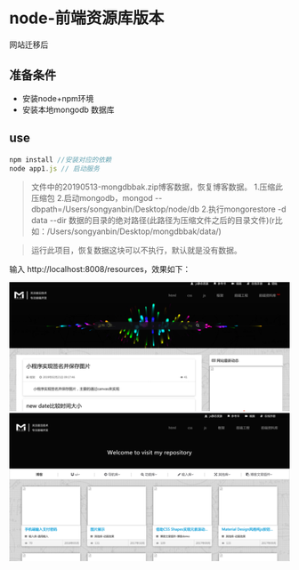 # node-前端资源库版本
网站迁移后

## 准备条件
+ 安装node+npm环境
+ 安装本地mongodb 数据库

## use
```javascript
npm install //安装对应的依赖
node app1.js // 启动服务
```
> 文件中的20190513-mongdbbak.zip博客数据，恢复博客数据。
  1.压缩此压缩包
  2.启动mongodb，mongod --dbpath=/Users/songyanbin/Desktop/node/db
  2.执行mongorestore -d data --dir 数据的目录的绝对路径(此路径为压缩文件之后的目录文件)(r比如：/Users/songyanbin/Desktop/mongdbbak/data/)

> 运行此项目，恢复数据这块可以不执行，默认就是没有数据。

输入 http://localhost:8008/resources，效果如下：

![blockchain](https://raw.githubusercontent.com/xiaosongread/node/master/img-folder/node-1.png)
![blockchain](https://raw.githubusercontent.com/xiaosongread/node/master/img-folder/node-2.png)
